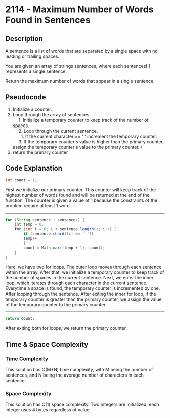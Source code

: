 # 2114 - Maximum Number of Words Found in Sentences
## Description
A sentence is a list of words that are separated by a single space with no leading or trailing spaces.

You are given an array of strings sentences, where each sentences[i] represents a single sentence.

Return the maximum number of words that appear in a single sentence.

## Pseudocode
1. Initialize a counter.
2. Loop through the array of sentences. \
&emsp; 1. Initialize a temporary counter to keep track of the number of spaces. \
&emsp; 2. Loop through the current sentence. \
&emsp; &nbsp; 1. If the current character == ' ' increment the temporary counter. \
&emsp; 3. If the temporary counter's value is higher than the primary counter, assign the temporary counter's value to the primary counter. \
3. return the primary counter

## Code Explanation
```java
int count = 1;
```
First we initialize our primary counter. This counter will keep track of the highest number of words found and will be returned at the end of the function. The counter is given a value of 1 because the constraints of the problem require at least 1 word.

---
```java
for (String sentence : sentences) {
    int temp = 0;
    for (int i = 0; i < sentence.length(); i++) {
        if (sentence.charAt(i) == ' '){
        temp++;
        }        
        count = Math.max((temp + 1), count);
    }
}
```
Here, we have two for loops. The outer loop moves through each sentence within the array. After that, we initialize a temporary counter to keep track of the number of spaces in the current sentence. Next, we enter the inner loop, which iterates through each character in the current sentence. Everytime a space is found, the temporary counter is incremented by one. After looping through the sentence. After exiting the inner for loop, if the temporary counter is greater than the primary counter, we assign the value of the temporary counter to the primary counter. 

---
```java
return count;
```
After exiting both for loops, we return the primary counter.
## Time & Space Complexity
### Time Complexity
This solution has O(M*N) time complexity, with M being the number of sentences, and N being the average number of characters in each sentence.
### Space Complexity
This solution has O(1) space complexity. Two integers are initialized, each integer uses 4 bytes regardless of value.